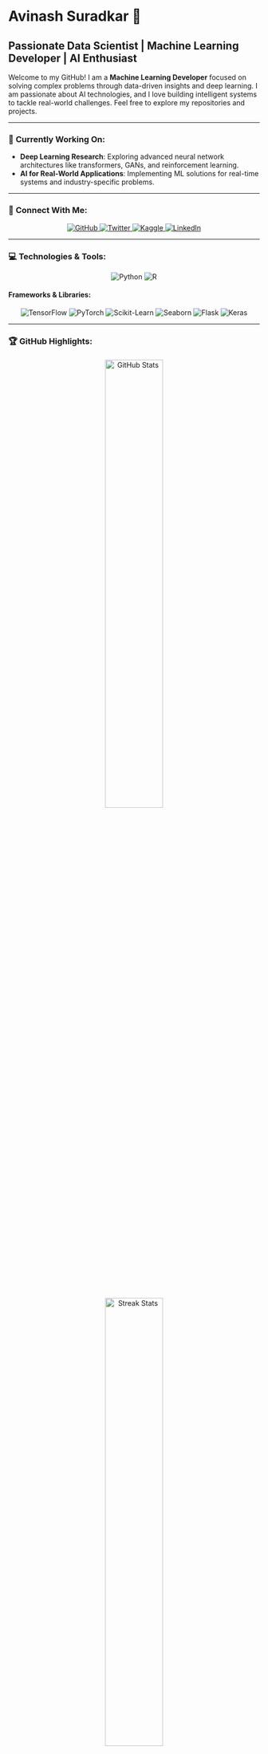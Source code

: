 # Avinash Suradkar 👋

## Passionate Data Scientist | Machine Learning Developer | AI Enthusiast

Welcome to my GitHub! I am a **Machine Learning Developer** focused on solving complex problems through data-driven insights and deep learning. I am passionate about AI technologies, and I love building intelligent systems to tackle real-world challenges. Feel free to explore my repositories and projects.

---

### 📍 **Currently Working On:**
- **Deep Learning Research**: Exploring advanced neural network architectures like transformers, GANs, and reinforcement learning.
- **AI for Real-World Applications**: Implementing ML solutions for real-time systems and industry-specific problems.

---

### 🤝 **Connect With Me:**
<p align="center">
  <a href="https://github.com/avinashsuradkar" target="_blank">
    <img src="https://img.shields.io/badge/GitHub-181717?style=for-the-badge&logo=github&logoColor=white" alt="GitHub"/>
  </a>
  <a href="https://x.com/AvinashEEML" target="_blank">
    <img src="https://img.shields.io/badge/Twitter-1DA1F2?style=for-the-badge&logo=twitter&logoColor=white" alt="Twitter"/>
  </a>
  <a href="https://www.kaggle.com/avinashsuradkar" target="_blank">
    <img src="https://img.shields.io/badge/Kaggle-20BEFF?style=for-the-badge&logo=kaggle&logoColor=white" alt="Kaggle"/>
  </a>
  <a href="https://www.linkedin.com/in/avinash-suradkar-aa8385219/" target="_blank">
    <img src="https://img.shields.io/badge/LinkedIn-0A66C2?style=for-the-badge&logo=linkedin&logoColor=white" alt="LinkedIn"/>
  </a>
</p>

---

### 💻 **Technologies & Tools:**
<p align="center">
  <img src="https://img.shields.io/badge/Python-3776AB?style=for-the-badge&logo=python&logoColor=white" alt="Python"/>
  <img src="https://img.shields.io/badge/R-276DC3?style=for-the-badge&logo=r&logoColor=white" alt="R"/>
</p>

#### **Frameworks & Libraries:**
<p align="center">
  <img src="https://img.shields.io/badge/TensorFlow-FF6F00?style=for-the-badge&logo=tensorflow&logoColor=white" alt="TensorFlow"/>
  <img src="https://img.shields.io/badge/PyTorch-EE4C2C?style=for-the-badge&logo=pytorch&logoColor=white" alt="PyTorch"/>
  <img src="https://img.shields.io/badge/Scikit_Learn-F7931E?style=for-the-badge&logo=scikit-learn&logoColor=white" alt="Scikit-Learn"/>
  <img src="https://img.shields.io/badge/Seaborn-3776AB?style=for-the-badge&logoColor=white" alt="Seaborn"/>
  <img src="https://img.shields.io/badge/Flask-000000?style=for-the-badge&logo=flask&logoColor=white" alt="Flask"/>
  <img src="https://img.shields.io/badge/Keras-D00000?style=for-the-badge&logo=keras&logoColor=white" alt="Keras"/>
</p>

---

### 🏆 **GitHub Highlights:**

<p align="center">
  <img src="https://github-readme-stats.vercel.app/api?username=avinashsuradkar&show_icons=true&hide_title=true&hide=prs&count_private=true&theme=radical" alt="GitHub Stats" width="48%" style="max-width: 48%; margin: 5px" />
  <img src="https://github-readme-streak-stats.herokuapp.com/?user=avinashsuradkar&theme=radical" alt="Streak Stats" width="48%" style="max-width: 48%; margin: 5px" />
</p>

---

### 🚀 **Key Skills & Expertise:**

<p align="center">
  <a href="https://www.python.org" target="_blank">Python</a> • 
  <a href="https://www.tensorflow.org" target="_blank">TensorFlow</a> • 
  <a href="https://pytorch.org/" target="_blank">PyTorch</a> • 
  <a href="https://scikit-learn.org/" target="_blank">Scikit-Learn</a> • 
  <a href="https://pandas.pydata.org/" target="_blank">Pandas</a> • 
  <a href="https://seaborn.pydata.org/" target="_blank">Seaborn</a>
</p>

---

### 🌱 **Learning & Growing:**
- Continuously improving my expertise in **Deep Learning** and exploring new fields like **AI for healthcare** and **self-supervised learning**.
- Actively participating in **Kaggle competitions**, side projects, and contributing to **open-source ML projects**.

---

### 📍 **Let’s Collaborate!**
If you’re passionate about **machine learning**, **AI**, or **data science**, feel free to reach out. I’m always open to collaborating on exciting projects and solving new challenges!

---

### 🌐 **Visit My Kaggle Profile:**
<p align="center">
  <a href="https://www.kaggle.com/avinashsuradkar" target="_blank">
    <button style="padding: 10px 20px; font-size: 16px; background-color: #20BEFF; color: white; border: none; border-radius: 5px; cursor: pointer;">
      Visit My Kaggle Profile
    </button>
  </a>
</p>
